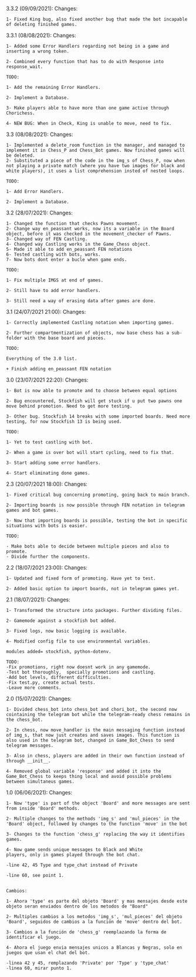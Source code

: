 3.3.2 (09/09/2021):
    Changes:
    
    1- Fixed King bug, also fixed another bug that made the bot incapable of deleting finished games.

3.3.1 (08/08/2021):
    Changes:

    1- Added some Error Handlers regarding not being in a game and inserting a wrong token.

    2- Combined every function that has to do with Response into response_wait.

    TODO:

    1- Add the remaining Error Handlers.

    2- Implement a Database.

    3- Make players able to have more than one game active through Chorichess.

    4- NEW BUG: When in Check, King is unable to move, need to fix.

3.3 (08/08/2021):
    Changes:

    1- Implemented a delete_room function in the manager, and managed to implement it in Chess_P and Chess_Bot games. Now finished games will be deleted.
    2- Substituted a piece of the code in the img_s of Chess_P, now when not playing a private match (where you have two images for black and white players), it uses a list comprehension insted of nested loops.

    TODO:

    1- Add Error Handlers.

    2- Implement a Database.

3.2 (28/07/2021):
    Changes:

    1- Changed the function that checks Pawns movement.
    2- Change way en_peassant works, now its a variable in the Board object, before it was checked in the movement_checker of Pawns.
    3- Changed way of FEN Castling.
    4- Changed way Castling works in the Game_Chess object.  
    5- Made it able to add en_peassant FEN notations
    6- Tested castling with bots, works.
    7- Now bots dont enter a bucle when game ends.

    TODO:

    1- Fix multiple IMGS at end of games. 

    2- Still have to add error handlers.

    3- Still need a way of erasing data after games are done.

3.1 (24/07/2021 21:00):
    Changes:

    1- Correctly implemented Castling notation when importing games.

    2- Further compartmentization of objects, now base chess has a sub-folder with the base board and pieces. 

    TODO:

    Everything of the 3.0 list.

    + Finish adding en_peassant FEN notation

3.0 (23/07/2021 22:20):
    Changes:

    1- Bot is now able to promote and to choose between equal options

    2- Bug encountered, Stockfish will get stuck if u put two pawns one move behind promotion. Need to get more testing.

    3- Other bug. Stockfish 14 breaks with some imported boards. Need more testing, for now Stockfish 13 is being used. 

    TODO:

    1- Yet to test castling with bot.

    2- When a game is over bot will start cycling, need to fix that.

    3- Start adding some error handlers.

    4- Start eliminating done games.

2.3 (20/07/2021 18:00):
    Changes:

    1- Fixed critical bug concerning promoting, going back to main branch.

    2- Importing boards is now possible through FEN notation in telegram games and bot games.

    3- Now that importing boards is possible, testing the bot in specific situations with bots is easier.

    TODO:

    - Make bots able to decide between multiple pieces and also to promote.
    - Divide further the components.

2.2 (18/07/2021 23:00):
    Changes:

    1- Updated and fixed form of promoting. Have yet to test.

    2- Added basic option to import boards, not in telegram games yet.
    
2.1 (18/07/2021):
    Changes:
    
    1- Transformed the structure into packages. Further dividing files.
    
    2- Gamemode against a stockfish bot added.

    3- Fixed logs, now basic logging is available. 

    4- Modified config file to use environmental variables. 

    modules added= stockfish, python-dotenv.

    TODO:
    -Fix promotions, right now doesnt work in any gamemode. 
    -Test bot thoroughly,  specially promotions and castling.
    -Add bot levels, different difficulties. 
    -Fix test.py, create actual tests.
    -Leave more comments.


2.0 (15/07/2021):
    Changes:

    1- Divided chess_bot into chess_bot and chori_bot, the second now cointaining the telegram bot while the telegram-ready chess remains in the chess_bot.

    2- In chess, now move_handler is the main messaging function instead of img_s, that now just creates and saves images. This function is also used in the telegram bot, changed in Game_Bot_Chess to send telegram messages. 

    3- Also in chess, players are added in their own function instead of through __init__.

    4- Removed global variable 'response' and added it into the Game_Bot_Chess to keeps thing local and avoid possible problems between simultaneus games. 


1.0 (06/06/2021):
    Changes:

    1- Now 'type' is part of the object 'Board' and more messages are sent from inside 'Board' methods.

    2- Multiple changes to the methods 'img_s' and 'mul_pieces' in the 'Board' object, followed by changes to the function 'move' in the bot

    3- Changes to the function 'chess_g' replacing the way it identifies games.

    4- Now game sends unique messages to Black and White
    players, only in games played through the bot chat.

    -line 42, 45 Type and type_chat instead of Private

    -line 60, see point 1.


    Cambios:

    1- Ahora 'type' es parte del objeto 'Board' y mas mensajes desde este objeto seran enviados dentro de los metodos de "Board"

    2- Multiples cambios a los metodos 'img_s', 'mul_pieces' del objeto 'Board', seguidos de cambios a la función de 'move' dentro del bot.

    3- Cambios a la función de 'chess_g' reemplazando la forma de identificar el juego.

    4- Ahora el juego envia mensajes unicos a Blancas y Negras, solo en juegos que usan el chat del bot.

    -linea 42 y 45, remplazando 'Private' por 'Type' y 'type_chat'
    -linea 60, mirar punto 1.
